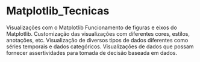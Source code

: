 # Matplotlib_Tecnicas
Visualizações com o Matplotlib
Funcionamento de figuras e eixos do Matplotlib.
Customização das visualizações com diferentes cores, estilos, anotações, etc.
Visualização de diversos tipos de dados diferentes como séries temporais e dados categóricos.
Visualizações de dados que possam fornecer assertividades para tomada de decisão baseada em dados.